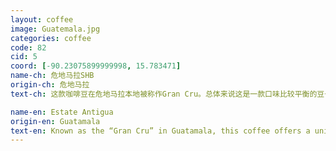 ```yaml
---
layout: coffee
image: Guatemala.jpg
categories: coffee
code: 82
cid: 5
coord: [-90.23075899999998, 15.783471]
name-ch: 危地马拉SHB
origin-ch: 危地马拉
text-ch: 这款咖啡豆在危地马拉本地被称作Gran Cru。总体来说这是一款口味比较平衡的豆子。香浓的巧克力气味和干净的口感伴随着蔗糖的甜味，这绝对是一款追求”不会错“的人的最佳选择。

name-en: Estate Antigua
origin-en: Guatamala
text-en: Known as the “Gran Cru” in Guatamala, this coffee offers a unique blend of acidity, deep rich taste and a well-balanced aftertaste. This coffee has a wonderful rich chocolate aroma with a clean, heavy bodied sugar cane taste.  Lovers of rich coffee taste will enjoy this 82 Q score coffee.
---
```

